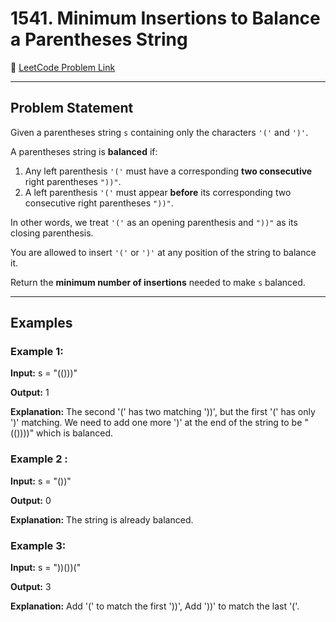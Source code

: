# 1541. Minimum Insertions to Balance a Parentheses String

🔗 [LeetCode Problem Link](https://leetcode.com/problems/minimum-insertions-to-balance-a-parentheses-string/description/)

---

## Problem Statement

Given a parentheses string `s` containing only the characters `'('` and `')'`.

A parentheses string is **balanced** if:

1. Any left parenthesis `'('` must have a corresponding **two consecutive** right parentheses `"))"`.
2. A left parenthesis `'('` must appear **before** its corresponding two consecutive right parentheses `"))"`.

In other words, we treat `'('` as an opening parenthesis and `"))"` as its closing parenthesis.

You are allowed to insert `'('` or `')'` at any position of the string to balance it.

Return the **minimum number of insertions** needed to make `s` balanced.

---

## Examples

### Example 1:
**Input:**
s = "(()))"

**Output:**
1

**Explanation:**
The second '(' has two matching '))', but the first '(' has only ')' matching. We need to add one more ')' at the end of the string to be "(())))" which is balanced.

### Example 2 :
**Input:**
s = "())"

**Output:**
0

**Explanation:**
The string is already balanced.

### Example 3:
**Input:**
s = "))())("

**Output:**
3

**Explanation:**
Add '(' to match the first '))', Add '))' to match the last '('.
